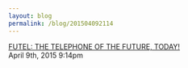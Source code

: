 ```yaml
---
layout: blog
permalink: /blog/201504092114
---
```


<a href=" https://www.youtube.com/watch?v=Jw5OtRhOwO0">
FUTEL: THE TELEPHONE OF THE FUTURE, TODAY!                    </a>

<div id="footer">
<span id="timestamp"> April 9th, 2015 9:14pm </span>
</div>
